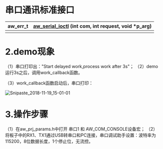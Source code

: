 # 串口通讯标准接口 

| aw_err_t | [aw_serial_ioctl](group__grp__aw__if__serial.html#ga293eb248739d68545348e96b9a7f4770)  (int com, int request, void *p_arg) |
| :------- | ------------------------------------------------------------ |
|          |                                                              |

# 2.demo现象

  （1）串口打印出："Start delayed work,process work after 3s"；
  （2）demo运行3s之后，调用work_callback函数。

  （3）work_callback函数启动后，串口打印：

![Snipaste_2018-11-19_15-01-01](C:\Users\caowenjing\Desktop\Snipaste_2018-11-19_15-01-01.png)



# 3.操作步骤

  （1）在aw_prj_params.h中打开 串口1 和 AW_COM_CONSOLE设备宏；
  （2）将板子中的RX1、TX1通过USB转串口和PC连接，串口调试助手设置：波特率为115200，8位数据长度，1个停止位，无流控。